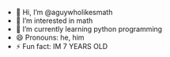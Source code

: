 - 👋 Hi, I’m @aguywholikesmath
- 👀 I’m interested in math
- 🌱 I’m currently learning python programming 
- 😄 Pronouns: he, him 
- ⚡ Fun fact: IM 7 YEARS OLD

<!---
aguywholikesmath/aguywholikesmath is a ✨ special ✨ repository because its `README.md` (this file) appears on your GitHub profile.
You can click the Preview link to take a look at your changes.
--->

